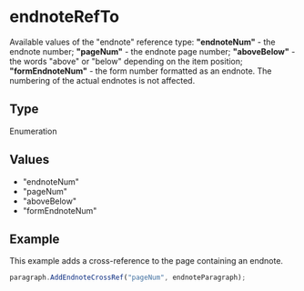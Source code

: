 # endnoteRefTo

Available values of the "endnote" reference type:**"endnoteNum"** - the endnote number;**"pageNum"** - the endnote page number;**"aboveBelow"** - the words "above" or "below" depending on the item position;**"formEndnoteNum"** - the form number formatted as an endnote. The numbering of the actual endnotes is not affected.

## Type

Enumeration

## Values

- "endnoteNum"
- "pageNum"
- "aboveBelow"
- "formEndnoteNum"


## Example

This example adds a cross-reference to the page containing an endnote.

```javascript editor-docx
paragraph.AddEndnoteCrossRef("pageNum", endnoteParagraph);
```
